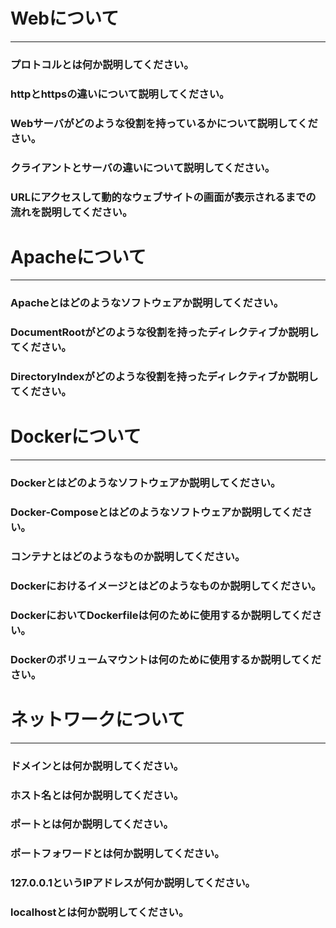 # Webについて
---
### プロトコルとは何か説明してください。



### httpとhttpsの違いについて説明してください。



### Webサーバがどのような役割を持っているかについて説明してください。



### クライアントとサーバの違いについて説明してください。



### URLにアクセスして動的なウェブサイトの画面が表示されるまでの流れを説明してください。




# Apacheについて
---
### Apacheとはどのようなソフトウェアか説明してください。



### DocumentRootがどのような役割を持ったディレクティブか説明してください。


### DirectoryIndexがどのような役割を持ったディレクティブか説明してください。





# Dockerについて
---
### Dockerとはどのようなソフトウェアか説明してください。


### Docker-Composeとはどのようなソフトウェアか説明してください。



### コンテナとはどのようなものか説明してください。



### Dockerにおけるイメージとはどのようなものか説明してください。



### DockerにおいてDockerfileは何のために使用するか説明してください。



### Dockerのボリュームマウントは何のために使用するか説明してください。




# ネットワークについて
---
### ドメインとは何か説明してください。



### ホスト名とは何か説明してください。



### ポートとは何か説明してください。



### ポートフォワードとは何か説明してください。



### 127.0.0.1というIPアドレスが何か説明してください。


### localhostとは何か説明してください。




